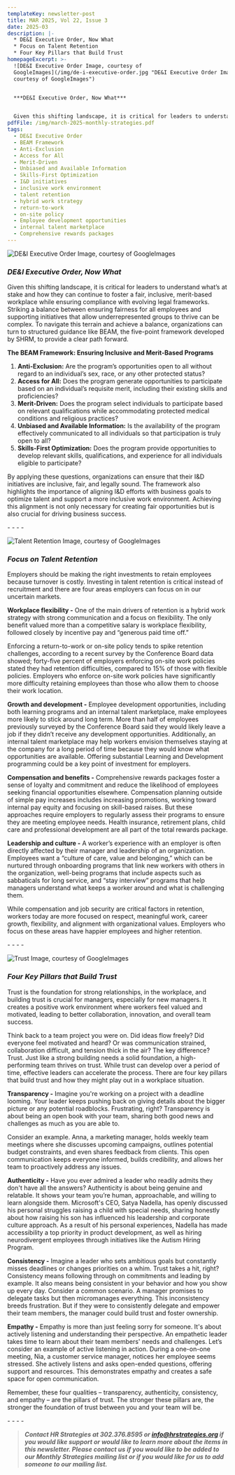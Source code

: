 ```yaml
---
templateKey: newsletter-post
title: MAR 2025, Vol 22, Issue 3
date: 2025-03
description: |-
  * DE&I Executive Order, Now What
  * Focus on Talent Retention
  * Four Key Pillars that Build Trust
homepageExcerpt: >-
  ![DE&I Executive Order Image, courtesy of
  GoogleImages](/img/de-i-executive-order.jpg "DE&I Executive Order Image,
  courtesy of GoogleImages")


  ***DE&I Executive Order, Now What***


  Given this shifting landscape, it is critical for leaders to understand what’s at stake and how they can continue to foster a fair, inclusive, merit-based workplace while ensuring compliance with evolving legal frameworks. Striking a balance between ensuring fairness for all employees and supporting initiatives that allow underrepresented groups to thrive can be complex. To navigate this terrain and achieve a balance, organizations can turn to structured guidance like BEAM, the five-point framework developed by SHRM, to provide a clear path forward.
pdfFile: /img/march-2025-monthly-strategies.pdf
tags:
  - DE&I Executive Order
  - BEAM Framework
  - Anti-Exclusion
  - Access for All
  - Merit-Driven
  - Unbiased and Available Information
  - Skills-First Optimization
  - I&D initiatives
  - inclusive work environment
  - talent retention
  - hybrid work strategy
  - return-to-work
  - on-site policy
  - Employee development opportunities
  - internal talent marketplace
  - Comprehensive rewards packages
---
```

![DE&I Executive Order Image, courtesy of GoogleImages](/img/de-i-executive-order.jpg "DE&I Executive Order Image, courtesy of GoogleImages")

### ***DE&I Executive Order, Now What***

Given this shifting landscape, it is critical for leaders to understand what’s at stake and how they can continue to foster a fair, inclusive, merit-based workplace while ensuring compliance with evolving legal frameworks. Striking a balance between ensuring fairness for all employees and supporting initiatives that allow underrepresented groups to thrive can be complex. To navigate this terrain and achieve a balance, organizations can turn to structured guidance like BEAM, the five-point framework developed by SHRM, to provide a clear path forward.

**The BEAM Framework: Ensuring Inclusive and Merit-Based Programs**

1. **Anti-Exclusion:** Are the program’s opportunities open to all without regard to an individual’s sex, race, or any other protected status?
2. **Access for All:** Does the program generate opportunities to participate based on an individual’s requisite merit, including their existing skills and proficiencies?
3. **Merit-Driven:** Does the program select individuals to participate based on relevant qualifications while accommodating protected medical conditions and religious practices?
4. **Unbiased and Available Information:** Is the availability of the program effectively communicated to all individuals so that participation is truly open to all?
5. **Skills-First Optimization:** Does the program provide opportunities to develop relevant skills, qualifications, and experience for all individuals eligible to participate?

By applying these questions, organizations can ensure that their I&D initiatives are inclusive, fair, and legally sound. The framework also highlights the importance of aligning I&D efforts with business goals to optimize talent and support a more inclusive work environment. Achieving this alignment is not only necessary for creating fair opportunities but is also crucial for driving business success.

\-﻿ - - -

![Talent Retention Image, courtesy of GoogleImages](/img/talent-retention.jpg "Talent Retention Image, courtesy of GoogleImages")

### ***Focus on Talent Retention***

Employers should be making the right investments to retain employees because turnover is costly. Investing in talent retention is critical instead of recruitment and there are four areas employers can focus on in our uncertain markets.

**Workplace flexibility -** One of the main drivers of retention is a hybrid work strategy with strong communication and a focus on flexibility. The only benefit valued more than a competitive salary is workplace flexibility, followed closely by incentive pay and “generous paid time off.”

Enforcing a return-to-work or on-site policy tends to spike retention challenges, according to a recent survey by the Conference Board data showed; forty-five percent of employers enforcing on-site work policies stated they had retention difficulties, compared to 15% of those with flexible policies. Employers who enforce on-site work policies have significantly more difficulty retaining employees than those who allow them to choose their work location.

**Growth and development -** Employee development opportunities, including both learning programs and an internal talent marketplace, make employees more likely to stick around long term. More than half of employees previously surveyed by the Conference Board said they would likely leave a job if they didn’t receive any development opportunities. Additionally, an internal talent marketplace may help workers envision themselves staying at the company for a long period of time because they would know what opportunities are available. Offering substantial Learning and Development programming could be a key point of investment for employers.

**Compensation and benefits -** Comprehensive rewards packages foster a sense of loyalty and commitment and reduce the likelihood of employees seeking financial opportunities elsewhere. Compensation planning outside of simple pay increases includes increasing promotions, working toward internal pay equity and focusing on skill-based raises. But these approaches require employers to regularly assess their programs to ensure they are meeting employee needs. Health insurance, retirement plans, child care and professional development are all part of the total rewards package.

**Leadership and culture -** A worker’s experience with an employer is often directly affected by their manager and leadership of an organization. Employees want a “culture of care, value and belonging,” which can be nurtured through onboarding programs that link new workers with others in the organization, well-being programs that include aspects such as sabbaticals for long service, and “stay interview” programs that help managers understand what keeps a worker around and what is challenging them.

While compensation and job security are critical factors in retention, workers today are more focused on respect, meaningful work, career growth, flexibility, and alignment with organizational values. Employers who focus on these areas have happier employees and higher retention.

\-﻿ - - -

![Trust Image, courtesy of GoogleImages](/img/trust.jpg "Trust Image, courtesy of GoogleImages")

### ***Four Key Pillars that Build Trust***

Trust is the foundation for strong relationships, in the workplace, and building trust is crucial for managers, especially for new managers. It creates a positive work environment where workers feel valued and motivated, leading to better collaboration, innovation, and overall team success.

Think back to a team project you were on. Did ideas flow freely? Did everyone feel motivated and heard? Or was communication strained, collaboration difficult, and tension thick in the air? The key difference? Trust. Just like a strong building needs a solid foundation, a high-performing team thrives on trust. While trust can develop over a period of time, effective leaders can accelerate the process. There are four key pillars that build trust and how they might play out in a workplace situation.

**Transparency -** Imagine you're working on a project with a deadline looming. Your leader keeps pushing back on giving details about the bigger picture or any potential roadblocks. Frustrating, right? Transparency is about being an open book with your team, sharing both good news and challenges as much as you are able to.

Consider an example. Anna, a marketing manager, holds weekly team meetings where she discusses upcoming campaigns, outlines potential budget constraints, and even shares feedback from clients. This open communication keeps everyone informed, builds credibility, and allows her team to proactively address any issues.

**Authenticity -** Have you ever admired a leader who readily admits they don't have all the answers? Authenticity is about being genuine and relatable. It shows your team you’re human, approachable, and willing to learn alongside them. Microsoft's CEO, Satya Nadella, has openly discussed his personal struggles raising a child with special needs, sharing honestly about how raising his son has influenced his leadership and corporate culture approach. As a result of his personal experiences, Nadella has made accessibility a top priority in product development, as well as hiring neurodivergent employees through initiatives like the Autism Hiring Program.

**Consistency -** Imagine a leader who sets ambitious goals but constantly misses deadlines or changes priorities on a whim. Trust takes a hit, right? Consistency means following through on commitments and leading by example. It also means being consistent in your behavior and how you show up every day. Consider a common scenario. A manager promises to delegate tasks but then micromanages everything. This inconsistency breeds frustration. But if they were to consistently delegate and empower their team members, the manager could build trust and foster ownership.

**Empathy -** Empathy is more than just feeling sorry for someone. It's about actively listening and understanding their perspective. An empathetic leader takes time to learn about their team members' needs and challenges. Let’s consider an example of active listening in action. During a one-on-one meeting, Nia, a customer service manager, notices her employee seems stressed. She actively listens and asks open-ended questions, offering support and resources. This demonstrates empathy and creates a safe space for open communication.

Remember, these four qualities – transparency, authenticity, consistency, and empathy – are the pillars of trust. The stronger these pillars are, the stronger the foundation of trust between you and your team will be.

\-﻿ - - -

> ***Contact HR Strategies at 302.376.8595 or info@hrstrategies.org if you would like support or would like to learn more about the items in this newsletter. Please contact us if you would like to be added to our Monthly Strategies mailing list or if you would like for us to add someone to our mailing list.***